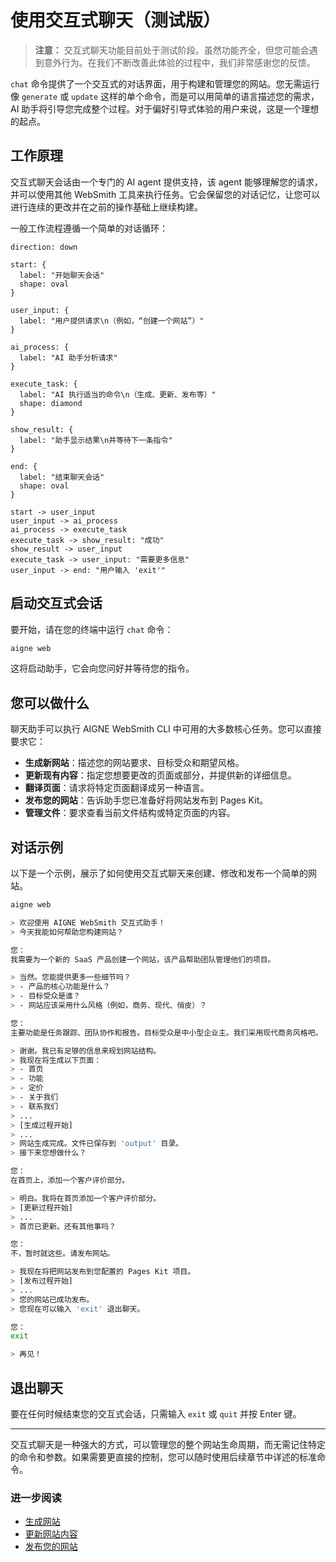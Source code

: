 # 使用交互式聊天（测试版）

> **注意：** 交互式聊天功能目前处于测试阶段。虽然功能齐全，但您可能会遇到意外行为。在我们不断改善此体验的过程中，我们非常感谢您的反馈。

`chat` 命令提供了一个交互式的对话界面，用于构建和管理您的网站。您无需运行像 `generate` 或 `update` 这样的单个命令，而是可以用简单的语言描述您的需求，AI 助手将引导您完成整个过程。对于偏好引导式体验的用户来说，这是一个理想的起点。

## 工作原理

交互式聊天会话由一个专门的 AI agent 提供支持，该 agent 能够理解您的请求，并可以使用其他 WebSmith 工具来执行任务。它会保留您的对话记忆，让您可以进行连续的更改并在之前的操作基础上继续构建。

一般工作流程遵循一个简单的对话循环：

```d2
direction: down

start: {
  label: "开始聊天会话"
  shape: oval
}

user_input: {
  label: "用户提供请求\n（例如，“创建一个网站”）"
}

ai_process: {
  label: "AI 助手分析请求"
}

execute_task: {
  label: "AI 执行适当的命令\n（生成、更新、发布等）"
  shape: diamond
}

show_result: {
  label: "助手显示结果\n并等待下一条指令"
}

end: {
  label: "结束聊天会话"
  shape: oval
}

start -> user_input
user_input -> ai_process
ai_process -> execute_task
execute_task -> show_result: "成功"
show_result -> user_input
execute_task -> user_input: "需要更多信息"
user_input -> end: "用户输入 'exit'"
```

## 启动交互式会话

要开始，请在您的终端中运行 `chat` 命令：

```bash
aigne web
```

这将启动助手，它会向您问好并等待您的指令。

## 您可以做什么

聊天助手可以执行 AIGNE WebSmith CLI 中可用的大多数核心任务。您可以直接要求它：

*   **生成新网站**：描述您的网站要求、目标受众和期望风格。
*   **更新现有内容**：指定您想要更改的页面或部分，并提供新的详细信息。
*   **翻译页面**：请求将特定页面翻译成另一种语言。
*   **发布您的网站**：告诉助手您已准备好将网站发布到 Pages Kit。
*   **管理文件**：要求查看当前文件结构或特定页面的内容。

## 对话示例

以下是一个示例，展示了如何使用交互式聊天来创建、修改和发布一个简单的网站。

```bash Command Line icon=lucide:terminal
aigne web

> 欢迎使用 AIGNE WebSmith 交互式助手！
> 今天我能如何帮助您构建网站？

您：
我需要为一个新的 SaaS 产品创建一个网站，该产品帮助团队管理他们的项目。

> 当然。您能提供更多一些细节吗？
> - 产品的核心功能是什么？
> - 目标受众是谁？
> - 网站应该采用什么风格（例如，商务、现代、俏皮）？

您：
主要功能是任务跟踪、团队协作和报告。目标受众是中小型企业主。我们采用现代商务风格吧。

> 谢谢。我已有足够的信息来规划网站结构。
> 我现在将生成以下页面：
> - 首页
> - 功能
> - 定价
> - 关于我们
> - 联系我们
> ...
> [生成过程开始]
> ...
> 网站生成完成。文件已保存到 'output' 目录。
> 接下来您想做什么？

您：
在首页上，添加一个客户评价部分。

> 明白。我将在首页添加一个客户评价部分。
> [更新过程开始]
> ...
> 首页已更新。还有其他事吗？

您：
不，暂时就这些。请发布网站。

> 我现在将把网站发布到您配置的 Pages Kit 项目。
> [发布过程开始]
> ...
> 您的网站已成功发布。
> 您现在可以输入 'exit' 退出聊天。

您：
exit

> 再见！
```

## 退出聊天

要在任何时候结束您的交互式会话，只需输入 `exit` 或 `quit` 并按 Enter 键。

---

交互式聊天是一种强大的方式，可以管理您的整个网站生命周期，而无需记住特定的命令和参数。如果需要更直接的控制，您可以随时使用后续章节中详述的标准命令。

### 进一步阅读

*   [生成网站](./core-tasks-generating-a-website.md)
*   [更新网站内容](./core-tasks-updating-website-content.md)
*   [发布您的网站](./core-tasks-publishing-your-website.md)